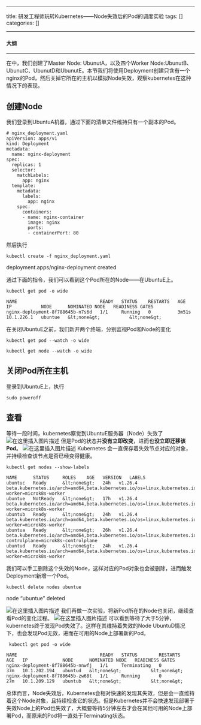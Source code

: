 
--- 
title:  研发工程师玩转Kubernetes——Node失效后的Pod的调度实验 
tags: []
categories: [] 

---


#### 大纲
- - - 


在中，我们创建了Master Node: UbunutA，以及四个Worker Node:UbunutB、UbunutC、UbunutD和UbunutE。本节我们将使用Deployment创建只含有一个nginx的Pod，然后关掉它所在的主机以模拟Node失效，观察kubernetes在这种情况下的表现。

## 创建Node

我们登录到UbuntuA机器，通过下面的清单文件维持只有一个副本的Pod。

```
# nginx_deployment.yaml 
apiVersion: apps/v1
kind: Deployment
metadata:
  name: nginx-deployment
spec:
  replicas: 1
  selector:
    matchLabels:
      app: nginx
  template:
    metadata:
      labels:
        app: nginx
    spec:
      containers:
      - name: nginx-container
        image: nginx
        ports:
        - containerPort: 80

```

然后执行

```
kubectl create -f nginx_deployment.yaml

```

>  
 deployment.apps/nginx-deployment created 


通过下面的指令，我们可以看到这个Pod所在的Node——在UbuntuE上。

```
kubectl get pod -o wide

```

```
NAME                               READY   STATUS    RESTARTS   AGE     IP           NODE      NOMINATED NODE   READINESS GATES
nginx-deployment-8f788645b-n7s6d   1/1     Running   0          3m51s   10.1.226.1   ubuntue   &lt;none&gt;           &lt;none&gt;

```

在关闭UbuntuE之前，我们新开两个终端，分别监视Pod和Node的变化

```
kubectl get pod --watch -o wide

```

```
kubectl get node --watch -o wide

```

## 关闭Pod所在主机

登录到UbuntuE上，执行

```
sudo poweroff

```

## 查看

等待一段时间，kubernetes察觉到UbuntuE服务器（Node）失效了 <img src="https://img-blog.csdnimg.cn/867aef818ba54b5aa01d0d93e49faa65.png" alt="在这里插入图片描述"> 但是Pod的状态并**没有立即改变**，进而也**没立即迁移该Pod**。 <img src="https://img-blog.csdnimg.cn/babc42c18ebe4f5398a406b90672e5a9.png" alt="在这里插入图片描述"> Kubernetes 会一直保存着失效节点对应的对象，并持续检查该节点是否已经变得健康。

```
kubectl get nodes --show-labels

```

```
NAME      STATUS     ROLES    AGE   VERSION   LABELS
ubuntuc   Ready      &lt;none&gt;   24h   v1.26.4   beta.kubernetes.io/arch=amd64,beta.kubernetes.io/os=linux,kubernetes.io/arch=amd64,kubernetes.io/hostname=ubuntuc,kubernetes.io/os=linux,microk8s.io/cluster=true,node.kubernetes.io/microk8s-worker=microk8s-worker
ubuntue   NotReady   &lt;none&gt;   17h   v1.26.4   beta.kubernetes.io/arch=amd64,beta.kubernetes.io/os=linux,kubernetes.io/arch=amd64,kubernetes.io/hostname=ubuntue,kubernetes.io/os=linux,microk8s.io/cluster=true,node.kubernetes.io/microk8s-worker=microk8s-worker
ubuntub   Ready      &lt;none&gt;   24h   v1.26.4   beta.kubernetes.io/arch=amd64,beta.kubernetes.io/os=linux,kubernetes.io/arch=amd64,kubernetes.io/hostname=ubuntub,kubernetes.io/os=linux,microk8s.io/cluster=true,node.kubernetes.io/microk8s-worker=microk8s-worker
ubuntua   Ready      &lt;none&gt;   26h   v1.26.4   beta.kubernetes.io/arch=amd64,beta.kubernetes.io/os=linux,kubernetes.io/arch=amd64,kubernetes.io/hostname=ubuntua,kubernetes.io/os=linux,microk8s.io/cluster=true,node.kubernetes.io/microk8s-controlplane=microk8s-controlplane
ubuntud   Ready      &lt;none&gt;   24h   v1.26.4   beta.kubernetes.io/arch=amd64,beta.kubernetes.io/os=linux,kubernetes.io/arch=amd64,kubernetes.io/hostname=ubuntud,kubernetes.io/os=linux,microk8s.io/cluster=true,node.kubernetes.io/microk8s-worker=microk8s-worker

```

我们可以手工删除这个失效的Node，这样对应的Pod对象也会被删除，进而触发Deployment新增一个Pod。

```
kubectl delete nodes ubuntue

```

>  
 node “ubuntue” deleted 


<img src="https://img-blog.csdnimg.cn/6fa762346b434f3a97103fd5f3298c52.png" alt="在这里插入图片描述"> 我们再做一次实验，将新Pod所在的Node也关闭，继续查看Pod的变化过程。 <img src="https://img-blog.csdnimg.cn/fe6d2510ee3a4d80af11977fb728c18e.png" alt="在这里插入图片描述"> 可以看到等待了大于5分钟，kubernetes终于发现Pod失效了。这样在其维持着失效的Node UbuntuD情况下，也会发现Pod无效，进而在可用的Node上部署新的Pod。

```
 kubectl get pod -o wide

```

```
NAME                               READY   STATUS        RESTARTS   AGE   IP             NODE      NOMINATED NODE   READINESS GATES
nginx-deployment-8f788645b-nnwfj   1/1     Terminating   0          37m   10.1.202.194   ubuntud   &lt;none&gt;           &lt;none&gt;
nginx-deployment-8f788645b-zw68t   1/1     Running       0          27m   10.1.209.129   ubuntub   &lt;none&gt;           &lt;none&gt;

```

总体而言，Node失效后，Kubernetes会相对快速的发现其失效，但是会一直维持着这个Node对象，且持续检查它的状态。但是Kubernetes并不会快速发现部署于失效Node上的Pod也失效了，大概要等待5分钟左右才会在其他可用的Node上部署Pod，而原来的Pod将一直处于Terminating状态。
